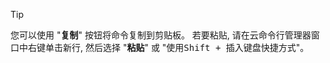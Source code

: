> [!TIP]
> 您可以使用 "**复制**" 按钮将命令复制到剪贴板。 若要粘贴, 请在云命令行管理器窗口中右键单击新行, 然后选择 "**粘贴**" 或 "使用<kbd>Shift + 插入</kbd>键盘快捷方式"。
